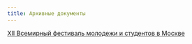```yaml
---
title: Архивные документы
---
```


[XII Всемирный фестиваль молодежи и студентов в Москве](/istoriya/arhivnye-dokumenty/xii-vsemirnyj-festival-molodezhi-i-studentov-v-moskve.html)
